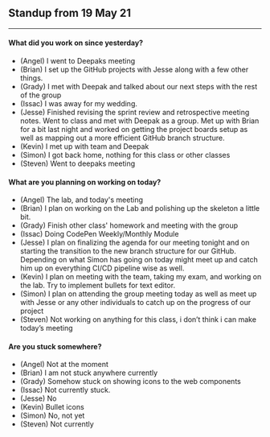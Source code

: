 ## Standup from 19 May 21

--- 

#### What did you work on since yesterday?
- (Angel) I went to Deepaks meeting
- (Brian) I set up the GitHub projects with Jesse along with a few other things.
- (Grady) I met with Deepak and talked about our next steps with the rest of the group
- (Issac) I was away for my wedding.
- (Jesse) Finished revising the sprint review and retrospective meeting notes. Went to class and met with Deepak as a group. Met up with Brian for a bit last night and worked on getting the project boards setup as well as mapping out a more efficient GitHub branch structure.
- (Kevin) I met up with team and Deepak
- (Simon) I got back home, nothing for this class or other classes
- (Steven) Went to deepaks meeting 

#### What are you planning on working on today?
- (Angel) The lab, and today's meeting
- (Brian) I plan on working on the Lab and polishing up the skeleton a little bit.
- (Grady) Finish other class' homework and meeting with the group
- (Issac) Doing CodePen Weekly/Monthly Module
- (Jesse) I plan on finalizing the agenda for our meeting tonight and on starting the transition to the new branch structure for our GitHub. Depending on what Simon has going on today might meet up and catch him up on everything CI/CD pipeline wise as well.
- (Kevin) I plan on meeting with the team, taking my exam, and working on the lab. Try to implement bullets for text editor.
- (Simon) I plan on attending the group meeting today as well as meet up with Jesse or any other individuals to catch up on the progress of our project
- (Steven) Not working on anything for this class, i don’t think i can make today’s meeting 

#### Are you stuck somewhere?
- (Angel) Not at the moment
- (Brian) I am not stuck anywhere currently
- (Grady) Somehow stuck on showing icons to the web components
- (Issac) Not currently stuck.
- (Jesse) No
- (Kevin) Bullet icons
- (Simon) No, not yet
- (Steven) Not currently 